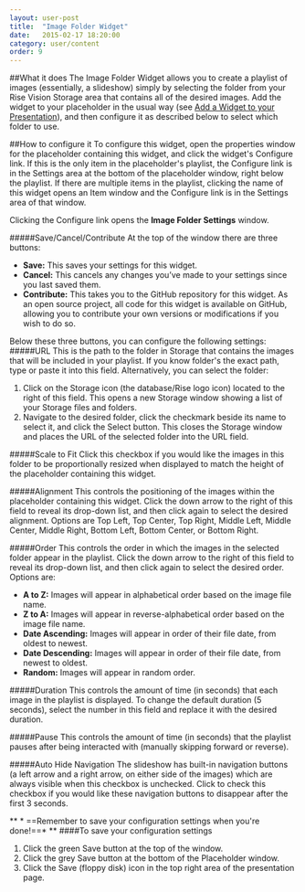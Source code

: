 ```yaml
---
layout: user-post
title:  "Image Folder Widget"
date:   2015-02-17 18:20:00
category: user/content
order: 9
---
```


##What it does
The Image Folder Widget allows you to create a playlist of images (essentially, a slideshow) simply by selecting the folder from your Rise Vision Storage area that contains all of the desired images.  Add the widget to your placeholder in the usual way (see [Add a Widget to your Presentation](http://help.risevision.com/#/user/content/add-a-widget-to-a-presentation)), and then configure it as described below to select which folder to use.

##How to configure it
To configure this widget, open the properties window for the placeholder containing this widget, and click the widget's Configure link.  If this is the only item in the placeholder's playlist, the Configure link is in the Settings area at the bottom of the placeholder window, right below the playlist. If there are multiple items in the playlist, clicking the name of this widget opens an Item window and the Configure link is in the Settings area of that window.

Clicking the Configure link opens the **Image Folder Settings** window.  

#####Save/Cancel/Contribute
At the top of the window there are three buttons:

- **Save:**  This saves your settings for this widget.
- **Cancel:**  This cancels any changes you’ve made to your settings since you last saved them.
- **Contribute:**  This takes you to the GitHub repository for this widget.  As an open source project, all code for this widget is available on GitHub, allowing you to contribute your own versions or modifications if you wish to do so.

Below these three buttons, you can configure the following settings:
#####URL
This is the path to the folder in Storage that contains the images that will be included in your playlist. If you know folder's the exact path, type or paste it into this field. Alternatively, you can select the folder:
1. Click on the Storage icon (the database/Rise logo icon) located to the right of this field. This opens a new Storage window showing a list of your Storage files and folders.  
2. Navigate to the desired folder, click the checkmark beside its name to select it, and click the Select button.  This closes the Storage window and places the URL of the selected folder into the URL field.

#####Scale to Fit
Click this checkbox if you would like the images in this folder to be proportionally resized when displayed to match the height of the placeholder containing this widget. 

#####Alignment
This controls the positioning of the images within the placeholder containing this widget. Click the down arrow to the right of this field to reveal its drop-down list, and then click again to select the desired alignment. Options are Top Left, Top Center, Top Right, Middle Left, Middle Center, Middle Right, Bottom Left, Bottom Center, or Bottom Right.

#####Order
This controls the order in which the images in the selected folder appear in the playlist. Click the down arrow to the right of this field to reveal its drop-down list, and then click again to select the desired order. Options are:

- **A to Z:** Images will appear in alphabetical order based on the image file name.
- **Z to A:** Images will appear in reverse-alphabetical order based on the image file name.
- **Date Ascending:** Images will appear in order of their file date, from oldest to newest.
- **Date Descending:** Images will appear in order of their file date, from newest to oldest.
- **Random:** Images will appear in random order.


#####Duration
This controls the amount of time (in seconds) that each image in the playlist is displayed. To change the default duration (5 seconds), select the number in this field and replace it with the desired duration.

#####Pause
This controls the amount of time (in seconds) that the playlist pauses after being interacted with (manually skipping forward or reverse).

#####Auto Hide Navigation
The slideshow has built-in navigation buttons (a left arrow and a right arrow, on either side of the images) which are always visible when this checkbox is unchecked. Click to check this checkbox if you would like these navigation buttons to disappear after the first 3 seconds.

** * ==Remember to save your configuration settings when you're done!==* ** 
####To save your configuration settings
1. Click the green Save button at the top of the window.
2. Click the grey Save button at the bottom of the Placeholder window.
3. Click the Save (floppy disk) icon in the top right area of the presentation page.
